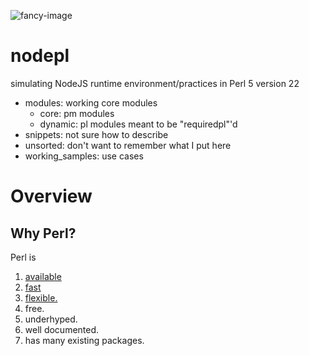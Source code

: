 ![fancy-image](https://raw.githubusercontent.com/dmitrymakhnin/nodepl/master/fancy-image.png)

# nodepl
simulating NodeJS runtime environment/practices in Perl 5 version 22

* modules: working core modules
  * core: pm modules
  * dynamic: pl modules meant to be "requiredpl"'d
* snippets: not sure how to describe
* unsorted: don't want to remember what I put here
* working_samples: use cases

# Overview

## Why Perl?

Perl is 

<ol>
<li><a href="#available">available</a></li>
<li><a href="#fast">fast</a></li>
<li><a href="#flexible">flexible.</a></li>
  <li>free.</li>
  <li>underhyped.</li>
  <li>well documented.</li>
  <li>has many existing packages.</li>
</ol>



